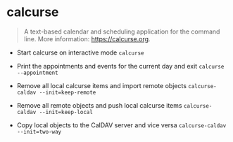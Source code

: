 # calcurse
> A text-based calendar and scheduling application for the command line.
> More information: <https://calcurse.org>.

- Start calcurse on interactive mode
`calcurse`

- Print the appointments and events for the current day and exit
`calcurse --appointment`

- Remove all local calcurse items and import remote objects
`calcurse-caldav --init=keep-remote`

- Remove all remote objects and push local calcurse items
`calcurse-caldav --init=keep-local`

- Copy local objects to the CalDAV server and vice versa
`calcurse-caldav --init=two-way`
